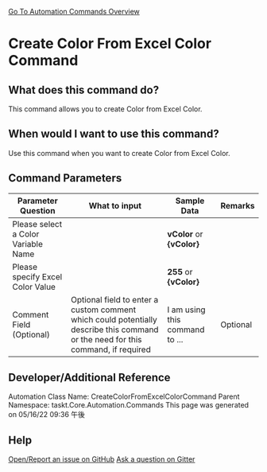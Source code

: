<!--TITLE: Create Color From Excel Color Command -->
<!-- SUBTITLE: a command in the Color Commands group. -->
[Go To Automation Commands Overview](/automation-commands.md)


# Create Color From Excel Color Command


## What does this command do?
This command allows you to create Color from Excel Color.


## When would I want to use this command?
Use this command when you want to create Color from Excel Color.


## Command Parameters
| Parameter Question   	| What to input  	|  Sample Data 	| Remarks  	|
| ---                    | ---               | ---           | ---       |
|Please select a Color Variable Name||**vColor** or **{vColor}**||
|Please specify Excel Color Value||**255** or **{vColor}**||
|Comment Field (Optional)|Optional field to enter a custom comment which could potentially describe this command or the need for this command, if required|I am using this command to ...|Optional|








## Developer/Additional Reference
Automation Class Name: CreateColorFromExcelColorCommand
Parent Namespace: taskt.Core.Automation.Commands
This page was generated on 05/16/22 09:36 午後


## Help
[Open/Report an issue on GitHub](https://github.com/saucepleez/taskt/issues/new)
[Ask a question on Gitter](https://gitter.im/taskt-rpa/Lobby)
